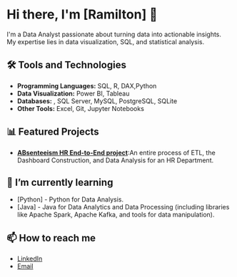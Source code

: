 # Hi there, I'm [Ramilton] 👋

I'm a Data Analyst passionate about turning data into actionable insights. My expertise lies in data visualization, SQL, and statistical analysis.

## 🛠️ Tools and Technologies
- **Programming Languages:** SQL, R, DAX,Python
- **Data Visualization:** Power BI, Tableau
- **Databases:** , SQL Server, MySQL, PostgreSQL, SQLite
- **Other Tools:** Excel, Git, Jupyter Notebooks

## 📊 Featured Projects
- **[ABsenteeism HR End-to-End project]([link-to-your-project](https://github.com/RCoelhojr/Absenteeism-HR-End-To-End-Project/blob/main/Files/Dashboard-Image.png))**:An entire process of ETL, the Dashboard Construction, and Data Analysis for an HR Department.



## 🌱 I’m currently learning
- [Python] - Python for Data Analysis.
- [Java] - Java for Data Analytics and Data Processing (including libraries like Apache Spark, Apache Kafka, and tools for data manipulation).

## 📫 How to reach me
- [LinkedIn](https://www.linkedin.com/in/rcoelhojr/)
- [Email](ramiltoncoelho@gmail.com)

